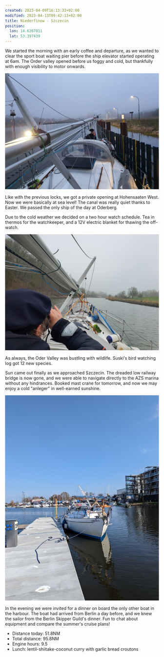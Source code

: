 ```yaml
---
created: 2023-04-09T16:13:33+02:00
modified: 2023-04-13T09:42:13+02:00
title: Niederfinow - Szczecin
position:
  lon: 14.6267011
  lat: 53.397439
---
```


We started the morning with an early coffee and departure, as we wanted to clear the sport boat waiting pier before the ship elevator started operating at 6am. The Order valley opened before us foggy and cold, but thankfully with enough visibility to motor onwards.

![Image](../2023/b9835a26a5cd3c636637bba84bbf308f.jpg) 

Like with the previous locks, we got a private opening at Hohensaaten West. Now we were basically at sea level! The canal was really quiet thanks to Easter. We passed the only ship of the day at Oderberg.

Due to the cold weather we decided on a two hour watch schedule. Tea in thermos for the watchkeeper, and a 12V electric blanket for thawing the off-watch.

![Image](../2023/922f074ed4d656ef2bea148c664718b4.jpg) 

As always, the Oder Valley was bustling with wildlife. Suski's bird watching log got 12 new species.

Sun came out finally as we approached Szczecin. The dreaded low railway bridge is now gone, and we were able to navigate directly to the AZS marina without any hindrances. Booked mast crane for tomorrow, and now we may enjoy a cold "anleger" in well-earned sunshine.

![Image](../2023/2f83018f839ac2411f3639324cb4c24b.jpg) 

In the evening we were invited for a dinner on board the only other boat in the harbour. The boat had arrived from Berlin a day before, and we knew the sailor from the Berlin Skipper Guild's dinner. Fun to chat about equipment and compare the summer's cruise plans!

* Distance today: 51.8NM
* Total distance: 95.8NM
* Engine hours: 9.5
* Lunch: lentil-shiitake-coconut curry with garlic bread croutons

